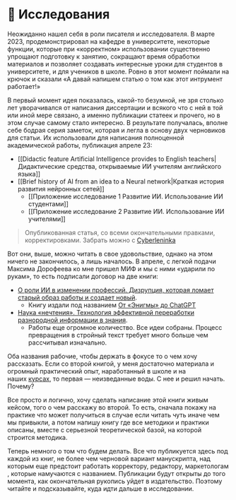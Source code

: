 # 🔬 Исследования

Неожиданно нашел себя в роли писателя и исследователя. В марте 2023, продемонстрировал на кафедре в университете, некоторые функции, которые при «корректном» использовании существенно упрощают подготовку к занятию, сокращают время обработки материалов и позволяет создавать интересные уроки для студентов в университете, и для учеников в школе. Ровно в этот момент поймали на крючок и сказали «А давай напишем статью о том как этот интрумент работает!»

В первый момент идея показалась, какой-то безумной, не зря столько лет уворачивался от написания диссертации и всякого что с ней в той или иной мере связано, а именно публикации статеек и прочего, но в этом случае самому стало интересно. В результате получалась, вполне себе бодрая серия заметок, которая и легла в основу двух черновиков для статьи. Их использовали для написания полноценной академической работы, публикация апреле 23:

- [[Didactic feature Artificial Intelligence provides to English teachers|Дидактические средства, открываемые ИИ учителям английского языка]]
- [[Brief history of AI from an idea to a Neural network|Краткая история развития нейронных сетей]]
    - [[Приложение исследование 1 Развитие ИИ. Использование ИИ студентами]]
    - [[Приложение исследование 2 Развитие ИИ. Использование ИИ учителями]]

> Опубликованная статья, со всеми окончательными правками, корректировками. Забрать можно с [Cyberleninka](https://cyberleninka.ru/article/n/lingvodidakticheskiy-potentsial-sistem-iskusstvennogo-intellekta)

Вот они, выше, можно читать в свое удовольствие, однако на этом ничего не закончилось, а лишь началось. В апреле, с легкой подачи Максима Дорофеева ко мне пришел МИФ и мы с ними «ударили по рукам», то есть подписали договор на две книги:

- [О роли ИИ в изменении профессий. Дизрупция, которая ломает старый образ работы и создает новый](https://rustamagamaliev.ru/?page_id=1510).
    - Книгу издали под названием [От «Энигмы» до ChatGPT](https://rustamagamaliev.ru/?page_id=1510)
- [Наука «нечтения». Технология эффективной переработки разнородной информации в знания](https://rustamagamaliev.ru/?page_id=1962).
    - Работы еще огромное количество. Все идеи собраны. Процесс превращения в стройный текст требует много больше чем рассчитывал изначально.

Оба названия рабочие, чтобы держать в фокусе то о чем хочу рассказать. Если со второй книгой, у меня достаточно материала и огромный практический опыт, наработанный в школе и на наших [курсах](https://rustamagamaliev.ru/?page_id=1455), то первая — неизведанные воды. С нее и решил начать. Почему?

Все просто и логично, хочу сделать написание этой книги живым кейсом, того о чем расскажу во второй. То есть, сначала покажу на практике что может получиться в случае если читать чуть иначе чем мы привыкли, а потом напишу книгу где все методики и практики описаны, вместе с серьезной теоретической базой, на которой строится методика.

Теперь немного о том что будем делать. Все что публикуется здесь под каждой из книг, не более чем черновой вариант манускрипта, над которым еще предстоит работать корректору, редактору, маркетологам , которые намучаются с названием. Публикации будут открыты до того момента, как окончательная рукопись уйдет в издательство. Поэтому читайте и подсказывайте, куда идти дальше в исследовании.